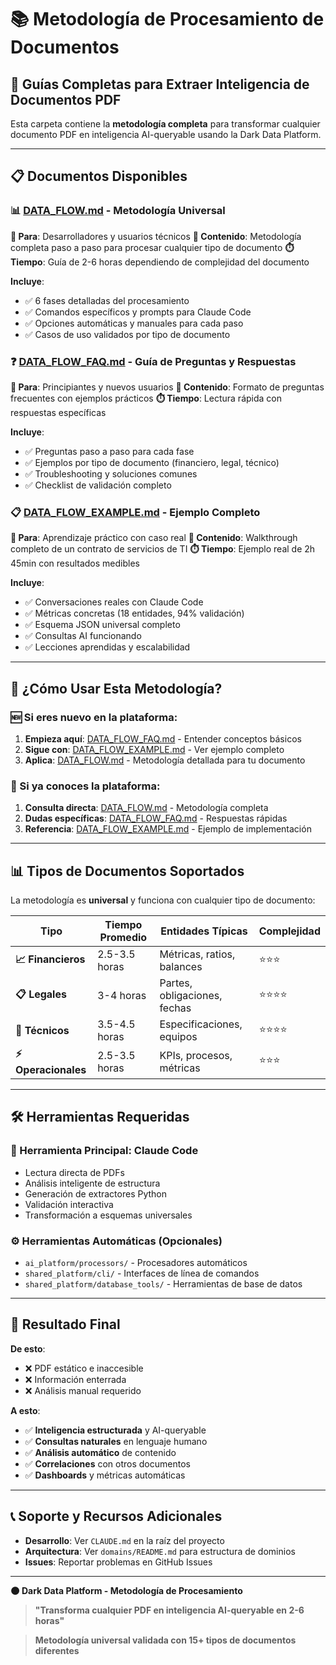 # 📚 Metodología de Procesamiento de Documentos

## 🎯 Guías Completas para Extraer Inteligencia de Documentos PDF

Esta carpeta contiene la **metodología completa** para transformar cualquier documento PDF en inteligencia AI-queryable usando la Dark Data Platform.

---

## 📋 **Documentos Disponibles**

### 📊 **[DATA_FLOW.md](DATA_FLOW.md)** - Metodología Universal
**🎯 Para**: Desarrolladores y usuarios técnicos
**📝 Contenido**: Metodología completa paso a paso para procesar cualquier tipo de documento
**⏱️ Tiempo**: Guía de 2-6 horas dependiendo de complejidad del documento

**Incluye**:
- ✅ 6 fases detalladas del procesamiento
- ✅ Comandos específicos y prompts para Claude Code
- ✅ Opciones automáticas y manuales para cada paso
- ✅ Casos de uso validados por tipo de documento

### ❓ **[DATA_FLOW_FAQ.md](DATA_FLOW_FAQ.md)** - Guía de Preguntas y Respuestas
**🎯 Para**: Principiantes y nuevos usuarios
**📝 Contenido**: Formato de preguntas frecuentes con ejemplos prácticos
**⏱️ Tiempo**: Lectura rápida con respuestas específicas

**Incluye**:
- ✅ Preguntas paso a paso para cada fase
- ✅ Ejemplos por tipo de documento (financiero, legal, técnico)
- ✅ Troubleshooting y soluciones comunes
- ✅ Checklist de validación completo

### 📋 **[DATA_FLOW_EXAMPLE.md](DATA_FLOW_EXAMPLE.md)** - Ejemplo Completo
**🎯 Para**: Aprendizaje práctico con caso real
**📝 Contenido**: Walkthrough completo de un contrato de servicios de TI
**⏱️ Tiempo**: Ejemplo real de 2h 45min con resultados medibles

**Incluye**:
- ✅ Conversaciones reales con Claude Code
- ✅ Métricas concretas (18 entidades, 94% validación)
- ✅ Esquema JSON universal completo
- ✅ Consultas AI funcionando
- ✅ Lecciones aprendidas y escalabilidad

---

## 🚀 **¿Cómo Usar Esta Metodología?**

### **🆕 Si eres nuevo en la plataforma:**
1. **Empieza aquí**: [DATA_FLOW_FAQ.md](DATA_FLOW_FAQ.md) - Entender conceptos básicos
2. **Sigue con**: [DATA_FLOW_EXAMPLE.md](DATA_FLOW_EXAMPLE.md) - Ver ejemplo completo
3. **Aplica**: [DATA_FLOW.md](DATA_FLOW.md) - Metodología detallada para tu documento

### **🔧 Si ya conoces la plataforma:**
1. **Consulta directa**: [DATA_FLOW.md](DATA_FLOW.md) - Metodología completa
2. **Dudas específicas**: [DATA_FLOW_FAQ.md](DATA_FLOW_FAQ.md) - Respuestas rápidas
3. **Referencia**: [DATA_FLOW_EXAMPLE.md](DATA_FLOW_EXAMPLE.md) - Ejemplo de implementación

---

## 📊 **Tipos de Documentos Soportados**

La metodología es **universal** y funciona con cualquier tipo de documento:

| Tipo | Tiempo Promedio | Entidades Típicas | Complejidad |
|------|-----------------|-------------------|-------------|
| **📈 Financieros** | 2.5-3.5 horas | Métricas, ratios, balances | ⭐⭐⭐ |
| **📋 Legales** | 3-4 horas | Partes, obligaciones, fechas | ⭐⭐⭐⭐ |
| **🔧 Técnicos** | 3.5-4.5 horas | Especificaciones, equipos | ⭐⭐⭐⭐ |
| **⚡ Operacionales** | 2.5-3.5 horas | KPIs, procesos, métricas | ⭐⭐⭐ |

---

## 🛠️ **Herramientas Requeridas**

### **🤖 Herramienta Principal: Claude Code**
- Lectura directa de PDFs
- Análisis inteligente de estructura
- Generación de extractores Python
- Validación interactiva
- Transformación a esquemas universales

### **⚙️ Herramientas Automáticas (Opcionales)**
- `ai_platform/processors/` - Procesadores automáticos
- `shared_platform/cli/` - Interfaces de línea de comandos
- `shared_platform/database_tools/` - Herramientas de base de datos

---

## 🎯 **Resultado Final**

**De esto**:
- ❌ PDF estático e inaccesible
- ❌ Información enterrada
- ❌ Análisis manual requerido

**A esto**:
- ✅ **Inteligencia estructurada** y AI-queryable
- ✅ **Consultas naturales** en lenguaje humano
- ✅ **Análisis automático** de contenido
- ✅ **Correlaciones** con otros documentos
- ✅ **Dashboards** y métricas automáticas

---

## 📞 **Soporte y Recursos Adicionales**

- **Desarrollo**: Ver `CLAUDE.md` en la raíz del proyecto
- **Arquitectura**: Ver `domains/README.md` para estructura de dominios
- **Issues**: Reportar problemas en GitHub Issues

---

**🌑 Dark Data Platform - Metodología de Procesamiento**

> **"Transforma cualquier PDF en inteligencia AI-queryable en 2-6 horas"**

> **Metodología universal validada con 15+ tipos de documentos diferentes**